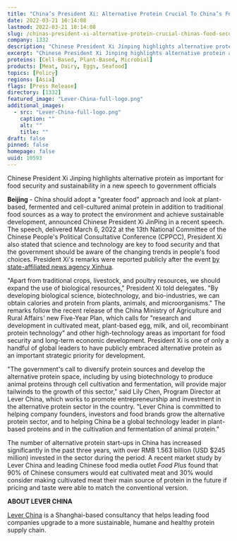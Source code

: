 ```yaml
---
title: "China’s President Xi: Alternative Protein Crucial To China’s Food Security"
date: 2022-03-21 10:14:08
lastmod: 2022-03-21 10:14:08
slug: /chinas-president-xi-alternative-protein-crucial-chinas-food-security
company: 1332
description: "Chinese President Xi Jinping highlights alternative protein as important for food security and sustainability in a new speech to government officials"
excerpt: "Chinese President Xi Jinping highlights alternative protein as important for food security and sustainability in a new speech to government officials"
proteins: [Cell-Based, Plant-Based, Microbial]
products: [Meat, Dairy, Eggs, Seafood]
topics: [Policy]
regions: [Asia]
flags: [Press Release]
directory: [1332]
featured_image: "Lever-China-full-logo.png"
additional_images:
  - src: "Lever-China-full-logo.png"
    caption: ""
    alt: ""
    title: ""
draft: false
pinned: false
homepage: false
uuid: 10593
---
```

Chinese President Xi Jinping highlights alternative protein as important
for food security and sustainability in a new speech to
government officials

**Beijing** - China should adopt a "greater food" approach and look at
plant-based, fermented and cell-cultured animal protein in addition to
traditional food sources as a way to protect the environment and achieve
sustainable development, announced Chinese President Xi JinPing in a
recent speech. The speech, delivered March 6, 2022 at the 13th National
Committee of the Chinese People's Political Consultative Conference
(CPPCC), President Xi also stated that science and technology are key to
food security and that the government should be aware of the changing
trends in people's food choices. President Xi's remarks were reported
publicly after the event [by state-affiliated news agency
Xinhua](http://www.news.cn/politics/leaders/2022-03/06/c_1128443977.htm).

"Apart from traditional crops, livestock, and poultry resources, we
should expand the use of biological resources," President Xi told
delegates. "By developing biological science, biotechnology, and
bio-industries, we can obtain calories and protein from plants, animals,
and microorganisms." The remarks follow the recent release of the China
Ministry of Agriculture and Rural Affairs' new Five-Year Plan, which
calls for "research and development in cultivated meat, plant-based egg,
milk, and oil, recombinant protein technology" and other high-technology
areas as important for food security and long-term economic development.
President Xi is one of only a handful of global leaders to have publicly
embraced alternative protein as an important strategic priority
for development.

"The government's call to diversify protein sources and develop the
alternative protein space, including by using biotechnology to produce
animal proteins through cell cultivation and fermentation, will provide
major tailwinds to the growth of this sector," said Lily Chen, Program
Director at Lever China, which works to promote entrepreneurship and
investment in the alternative protein sector in the country. "Lever
China is committed to helping company founders, investors and food
brands grow the alternative protein sector, and to helping China be a
global technology leader in plant-based proteins and in the cultivation
and fermentation of animal protein."

The number of alternative protein start-ups in China has increased
significantly in the past three years, with over RMB 1.563 billion (USD
\$245 million) invested in the sector during the period. A recent market
study by Lever China and leading Chinese food media outlet *Food Plus*
found that 90% of Chinese consumers would eat cultivated meat and 30%
would consider making cultivated meat their main source of protein in
the future if pricing and taste were able to match the
conventional version.

**ABOUT LEVER CHINA**

[Lever China](http://leverchina.com/) is a Shanghai-based consultancy
that helps leading food companies upgrade to a more sustainable, humane
and healthy protein supply chain.
